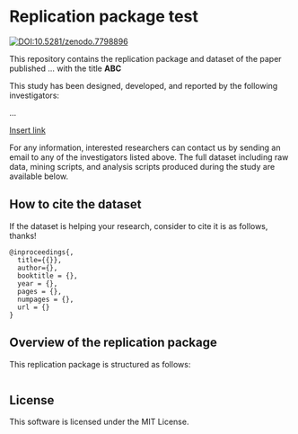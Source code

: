 # Replication package test
[![DOI:10.5281/zenodo.7798896](http://img.shields.io/badge/DOI-10.5281/zenodo.7798896-4078c0.svg)](https://zenodo.org/badge/latestdoi/623423988)

This repository contains the replication package and dataset of the paper published ... with the title **ABC**

This study has been designed, developed, and reported by the following investigators:

...

[Insert link](https://www.google.com)

For any information, interested researchers can contact us by sending an email to any of the investigators listed above. The full dataset including raw data, mining scripts, and analysis scripts produced during the study are available below.

How to cite the dataset
------
If the dataset is helping your research, consider to cite it is as follows, thanks!
```
@inproceedings{,
  title={{}},
  author={},
  booktitle = {},
  year = {},
  pages = {},
  numpages = {},
  url = {}
}
```

Overview of the replication package
------
This replication package is structured as follows:
```
```

License
------
This software is licensed under the MIT License.
